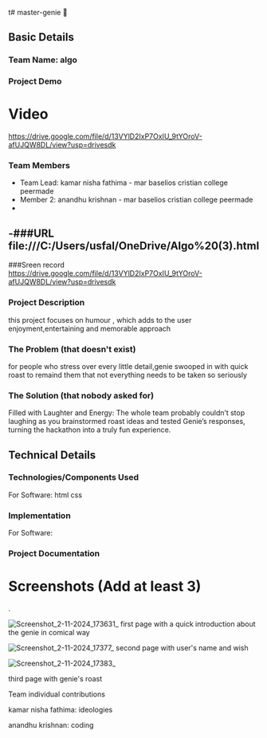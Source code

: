 t# master-genie 🎯


## Basic Details
### Team Name: algo

### Project Demo
# Video
https://drive.google.com/file/d/13VYlD2IxP7OxIU_9tYOroV-afUJQW8DL/view?usp=drivesdk

### Team Members
- Team Lead: kamar nisha fathima - mar baselios cristian college peermade
- Member 2: anandhu krishnan - mar baselios cristian college peermade
-
-###URL
file:///C:/Users/usfal/OneDrive/Algo%20(3).html
- 

###Sreen record
https://drive.google.com/file/d/13VYlD2IxP7OxIU_9tYOroV-afUJQW8DL/view?usp=drivesdk

### Project Description
this project focuses on humour , which adds to the user enjoyment,entertaining and memorable approach

### The Problem (that doesn't exist)
for people who stress over every little detail,genie swooped in with quick roast to remaind them that not everything needs to be taken so seriously
### The Solution (that nobody asked for)
Filled with Laughter and Energy: The whole team probably couldn’t stop laughing as you brainstormed roast ideas and tested Genie’s responses, turning the hackathon into a truly fun experience.


## Technical Details
### Technologies/Components Used
For Software:
html
css


### Implementation
For Software:


### Project Documentation

# Screenshots (Add at least 3)

.

![Screenshot_2-11-2024_173631_](https://github.com/user-attachments/assets/858ee686-3bba-4fee-aedc-3108a962d6fb)
first page with a quick introduction about the genie in comical way

![Screenshot_2-11-2024_17377_](https://github.com/user-attachments/assets/fb039608-4b35-4abc-90e4-fc662abc89ee)
second page with user's name and wish

![Screenshot_2-11-2024_17383_](https://github.com/user-attachments/assets/04fc8f5a-86b4-438f-99a6-d7f3b04a4fae)

third page with genie's roast



Team individual contributions

kamar nisha fathima: ideologies



anandhu krishnan: coding




